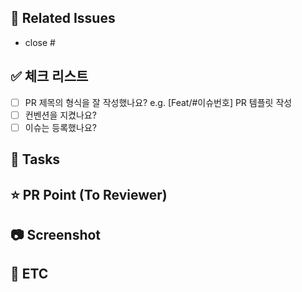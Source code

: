 ## 📌 Related Issues

<!--관련 이슈 언급 -->

- close #

## ✅ 체크 리스트

- [ ] PR 제목의 형식을 잘 작성했나요? e.g. [Feat/#이슈번호] PR 템플릿 작성
- [ ] 컨벤션을 지켰나요?
- [ ] 이슈는 등록했나요?

## 📄 Tasks

<!-- 작업한 내용을 작성해주세요 -->

## ⭐ PR Point (To Reviewer)

<!-- 리뷰어가 특별히 봐주었으면 하는 부분이 있다면 작성해주세요  -->

## 📷 Screenshot

<!-- 작업 결과물에 관련된 사진이나 영상 등을 첨부해주세요 -->

## 🔔 ETC

<!-- 기타 이외 작업 작성 (ex. 참고한 아티클 링크 / 새롭게 알게 된 점 등) -->